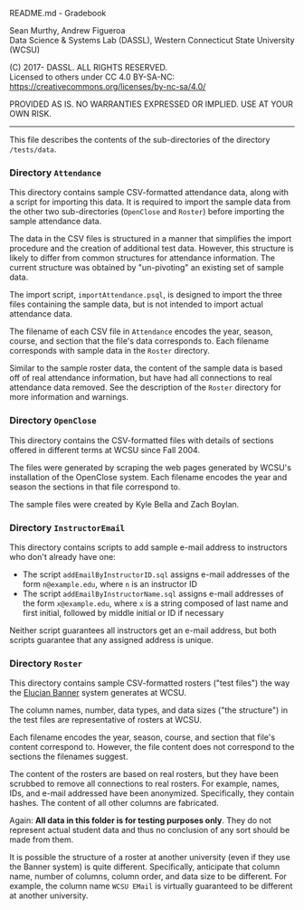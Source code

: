 README.md - Gradebook

Sean Murthy, Andrew Figueroa   
Data Science & Systems Lab (DASSL), Western Connecticut State University (WCSU)

(C) 2017- DASSL. ALL RIGHTS RESERVED.   
Licensed to others under CC 4.0 BY-SA-NC:   
https://creativecommons.org/licenses/by-nc-sa/4.0/

PROVIDED AS IS. NO WARRANTIES EXPRESSED OR IMPLIED. USE AT YOUR OWN RISK.

---

This file describes the contents of the sub-directories of the directory
`/tests/data`.

### Directory `Attendance`

This directory contains sample CSV-formatted attendance data, along with a
script for importing this data. It is required to import the sample data from
the other two sub-directories (`OpenClose` and `Roster`) before importing the
sample attendance data.

The data in the CSV files is structured in a manner that simplifies the import
procedure and the creation of additional test data. However, this structure is
likely to differ from common structures for attendance information. The current
structure was obtained by "un-pivoting" an existing set of sample data.

The import script, `importAttendance.psql`, is designed to import the three
files containing the sample data, but is not intended to import actual
attendance data.

The filename of each CSV file in `Attendance` encodes the year, season, course,
and section that the file's data corresponds to. Each filename corresponds with
sample data in the `Roster` directory.

Similar to the sample roster data, the content of the sample data is based off
of real attendance information, but have had all connections to real attendance
data removed. See the description of the `Roster` directory for more information
and warnings.

### Directory `OpenClose`

This directory contains the CSV-formatted files with details of sections offered
in different terms at WCSU since Fall 2004.

The files were generated by scraping the web pages generated by WCSU's installation
of the OpenClose system. Each filename encodes the year and season the sections
in that file correspond to.  

The sample files were created by Kyle Bella and Zach Boylan.

### Directory `InstructorEmail`

This directory contains scripts to add sample e-mail address to instructors who
don't already have one:

- The script `addEmailByInstructorID.sql` assigns e-mail addresses of the form
`n@example.edu`, where `n` is an instructor ID
- The script `addEmailByInstructorName.sql` assigns e-mail addresses of the
form `x@example.edu`, where `x` is a string composed of last name and first
initial, followed by middle initial or ID if necessary

Neither script guarantees all instructors get an e-mail address, but both
scripts guarantee that any assigned address is unique.

### Directory `Roster`

This directory contains sample CSV-formatted rosters ("test files") the way the [Elucian Banner](http://www.ellucian.com/student-information-system/) system generates at WCSU.

The column names, number, data types, and data sizes ("the structure") in the
test files are representative of rosters at WCSU.

Each filename encodes the year, season, course, and section that file's content
correspond to. However, the file content does not correspond to the sections the
filenames suggest.

The content of the rosters are based on real rosters, but they have been
scrubbed to remove all connections to real rosters. For example, names, IDs, and
e-mail addressed have been anonymized. Specifically, they contain hashes. The
content of all other columns are fabricated.

Again: **All data in this folder is for testing purposes only**. They do not
represent actual student data and thus no conclusion of any sort should be made
from them.

It is possible the structure of a roster at another university (even if they use the Banner system) is quite different. Specifically, anticipate that column name, number of columns, column order, and data size to be different. For example, the column name `WCSU EMail` is virtually guaranteed to be different at another university.
